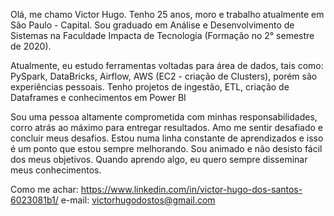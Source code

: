 
Olá, me chamo Victor Hugo. Tenho 25 anos, moro e trabalho atualmente em São Paulo - Capital. Sou
graduado em Análise e Desenvolvimento de Sistemas na Faculdade Impacta de Tecnologia
(Formação no 2° semestre de 2020).

Atualmente, eu estudo ferramentas voltadas para área de dados, tais como: PySpark, DataBricks,
Airflow, AWS (EC2 - criação de Clusters), porém são experiências pessoais. Tenho projetos de
ingestão, ETL, criação de Dataframes e conhecimentos em Power BI

Sou uma pessoa altamente comprometida com minhas responsabilidades, corro atrás ao máximo
para entregar resultados. Amo me sentir desafiado e concluir meus desafios. Estou numa linha
constante de aprendizados e isso é um ponto que estou sempre melhorando. Sou animado e não
desisto fácil dos meus objetivos. Quando aprendo algo, eu quero sempre disseminar meus
conhecimentos.

 Como me achar: https://www.linkedin.com/in/victor-hugo-dos-santos-6023081b1/  e-mail: victorhugodostos@gmail.com
